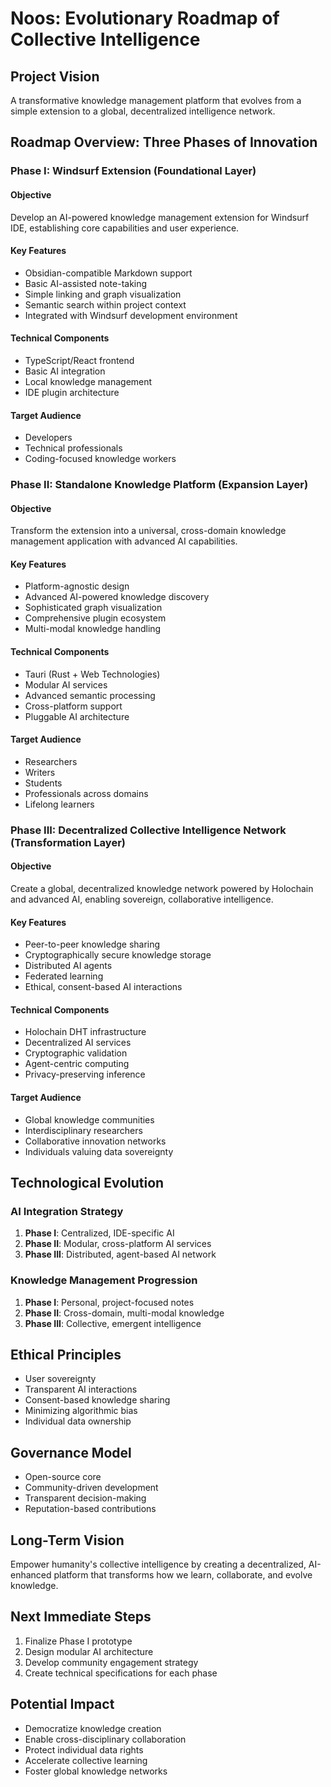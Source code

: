 # Noos: Evolutionary Roadmap of Collective Intelligence

## Project Vision
A transformative knowledge management platform that evolves from a simple extension to a global, decentralized intelligence network.

## Roadmap Overview: Three Phases of Innovation

### Phase I: Windsurf Extension (Foundational Layer)
#### Objective
Develop an AI-powered knowledge management extension for Windsurf IDE, establishing core capabilities and user experience.

#### Key Features
- Obsidian-compatible Markdown support
- Basic AI-assisted note-taking
- Simple linking and graph visualization
- Semantic search within project context
- Integrated with Windsurf development environment

#### Technical Components
- TypeScript/React frontend
- Basic AI integration
- Local knowledge management
- IDE plugin architecture

#### Target Audience
- Developers
- Technical professionals
- Coding-focused knowledge workers

### Phase II: Standalone Knowledge Platform (Expansion Layer)
#### Objective
Transform the extension into a universal, cross-domain knowledge management application with advanced AI capabilities.

#### Key Features
- Platform-agnostic design
- Advanced AI-powered knowledge discovery
- Sophisticated graph visualization
- Comprehensive plugin ecosystem
- Multi-modal knowledge handling

#### Technical Components
- Tauri (Rust + Web Technologies)
- Modular AI services
- Advanced semantic processing
- Cross-platform support
- Pluggable AI architecture

#### Target Audience
- Researchers
- Writers
- Students
- Professionals across domains
- Lifelong learners

### Phase III: Decentralized Collective Intelligence Network (Transformation Layer)
#### Objective
Create a global, decentralized knowledge network powered by Holochain and advanced AI, enabling sovereign, collaborative intelligence.

#### Key Features
- Peer-to-peer knowledge sharing
- Cryptographically secure knowledge storage
- Distributed AI agents
- Federated learning
- Ethical, consent-based AI interactions

#### Technical Components
- Holochain DHT infrastructure
- Decentralized AI services
- Cryptographic validation
- Agent-centric computing
- Privacy-preserving inference

#### Target Audience
- Global knowledge communities
- Interdisciplinary researchers
- Collaborative innovation networks
- Individuals valuing data sovereignty

## Technological Evolution

### AI Integration Strategy
1. **Phase I**: Centralized, IDE-specific AI
2. **Phase II**: Modular, cross-platform AI services
3. **Phase III**: Distributed, agent-based AI network

### Knowledge Management Progression
1. **Phase I**: Personal, project-focused notes
2. **Phase II**: Cross-domain, multi-modal knowledge
3. **Phase III**: Collective, emergent intelligence

## Ethical Principles
- User sovereignty
- Transparent AI interactions
- Consent-based knowledge sharing
- Minimizing algorithmic bias
- Individual data ownership

## Governance Model
- Open-source core
- Community-driven development
- Transparent decision-making
- Reputation-based contributions

## Long-Term Vision
Empower humanity's collective intelligence by creating a decentralized, AI-enhanced platform that transforms how we learn, collaborate, and evolve knowledge.

## Next Immediate Steps
1. Finalize Phase I prototype
2. Design modular AI architecture
3. Develop community engagement strategy
4. Create technical specifications for each phase

## Potential Impact
- Democratize knowledge creation
- Enable cross-disciplinary collaboration
- Protect individual data rights
- Accelerate collective learning
- Foster global knowledge networks
